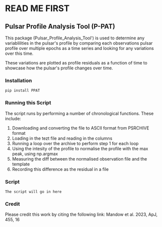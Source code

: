 # READ ME FIRST #

## Pulsar Profile Analysis Tool (P-PAT) ##

This package (Pulsar_Profile_Analysis_Tool') is used to determine any variablilities in the pulsar's profile by comparing each observations pulsar profile over multiple epochs as a time series and looking for any variations over this time.

These variations are plotted as profile residuals as a function of time to showcase how the pulsar's profile changes over time.

### Installation ###

```
pip install PPAT
```
### Running this Script ###
The script runs by performing a number of chronological functions. These include:

1. Downloading and converting the file to ASCII format from PSRCHIVE format
2. Loading in the tezt file and reading in the columns
3. Running a loop over the archive to perform step 1 for each loop
4. Using the intesity of the profile to normalise the profile with the max peak, using np.argmax
5. Measuring the diff between the normalised observation file and the template
6. Recording this difference as the residual in a file

### Script ###
```
The script will go in here
```

### Credit ###
Please credit this work by citing the following link: Mandow et al. 2023, ApJ, 455, 16 <link>
